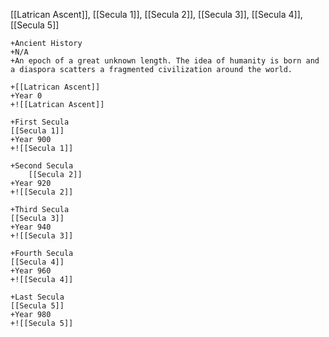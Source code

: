 [[Latrican Ascent]], [[Secula 1]], [[Secula 2]], [[Secula 3]], [[Secula 4]], [[Secula 5]]


```timeline
+Ancient History
+N/A
+An epoch of a great unknown length. The idea of humanity is born and a diaspora scatters a fragmented civilization around the world.

+[[Latrican Ascent]]
+Year 0
+![[Latrican Ascent]]

+First Secula
[[Secula 1]]
+Year 900
+![[Secula 1]]

+Second Secula
	[[Secula 2]]
+Year 920
+![[Secula 2]]

+Third Secula
[[Secula 3]]
+Year 940
+![[Secula 3]]

+Fourth Secula
[[Secula 4]]
+Year 960
+![[Secula 4]]

+Last Secula
[[Secula 5]]
+Year 980
+![[Secula 5]]
```



